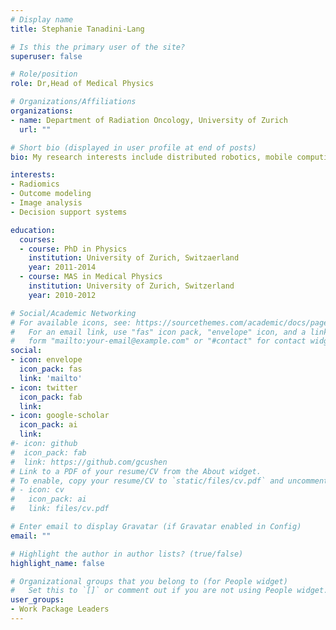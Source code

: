 ```yaml
---
# Display name
title: Stephanie Tanadini-Lang

# Is this the primary user of the site?
superuser: false

# Role/position
role: Dr,Head of Medical Physics

# Organizations/Affiliations
organizations:
- name: Department of Radiation Oncology, University of Zurich
  url: ""

# Short bio (displayed in user profile at end of posts)
bio: My research interests include distributed robotics, mobile computing and programmable matter.

interests:
- Radiomics
- Outcome modeling  
- Image analysis
- Decision support systems

education:
  courses:
  - course: PhD in Physics
    institution: University of Zurich, Switzaerland
    year: 2011-2014
  - course: MAS in Medical Physics
    institution: University of Zurich, Switzerland
    year: 2010-2012

# Social/Academic Networking
# For available icons, see: https://sourcethemes.com/academic/docs/page-builder/#icons
#   For an email link, use "fas" icon pack, "envelope" icon, and a link in the
#   form "mailto:your-email@example.com" or "#contact" for contact widget.
social:
- icon: envelope
  icon_pack: fas
  link: 'mailto'
- icon: twitter
  icon_pack: fab
  link: 
- icon: google-scholar
  icon_pack: ai
  link: 
#- icon: github
#  icon_pack: fab
#  link: https://github.com/gcushen
# Link to a PDF of your resume/CV from the About widget.
# To enable, copy your resume/CV to `static/files/cv.pdf` and uncomment the lines below.
# - icon: cv
#   icon_pack: ai
#   link: files/cv.pdf

# Enter email to display Gravatar (if Gravatar enabled in Config)
email: ""

# Highlight the author in author lists? (true/false)
highlight_name: false

# Organizational groups that you belong to (for People widget)
#   Set this to `[]` or comment out if you are not using People widget.
user_groups:
- Work Package Leaders
---
```


